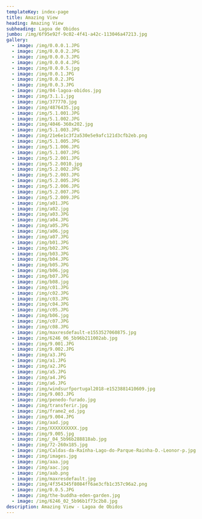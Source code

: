 ```yaml
---
templateKey: index-page
title: Amazing View
heading: Amazing View
subheading: Lagoa de Obidos
jumbo: /img/6f95e92f-9c02-4f41-a42c-113046a47213.jpg
gallery:
  - image: /img/0.0.0.1.JPG
  - image: /img/0.0.0.2.JPG
  - image: /img/0.0.0.3.JPG
  - image: /img/0.0.0.4.JPG
  - image: /img/0.0.0.5.jpg
  - image: /img/0.0.1.JPG
  - image: /img/0.0.2.JPG
  - image: /img/0.0.3.JPG
  - image: /img/04-lagoa-obidos.jpg
  - image: /img/3.1.1.jpg
  - image: /img/377770.jpg
  - image: /img/4876435.jpg
  - image: /img/5.1.001.JPG
  - image: /img/5.1.002.JPG
  - image: /img/4046-360x202.jpg
  - image: /img/5.1.003.JPG
  - image: /img/21e6e1c3f2a530e5e9afc121d3cfb2eb.png
  - image: /img/5.1.005.JPG
  - image: /img/5.1.006.JPG
  - image: /img/5.1.007.JPG
  - image: /img/5.2.001.JPG
  - image: /img/5.2.0010.jpg
  - image: /img/5.2.002.JPG
  - image: /img/5.2.003.JPG
  - image: /img/5.2.005.JPG
  - image: /img/5.2.006.JPG
  - image: /img/5.2.007.JPG
  - image: /img/5.2.009.JPG
  - image: /img/a01.JPG
  - image: /img/a02.jpg
  - image: /img/a03.JPG
  - image: /img/a04.JPG
  - image: /img/a05.JPG
  - image: /img/a06.jpg
  - image: /img/a07.JPG
  - image: /img/b01.JPG
  - image: /img/b02.JPG
  - image: /img/b03.JPG
  - image: /img/b04.JPG
  - image: /img/b05.JPG
  - image: /img/b06.jpg
  - image: /img/b07.JPG
  - image: /img/b08.jpg
  - image: /img/c01.JPG
  - image: /img/c02.JPG
  - image: /img/c03.JPG
  - image: /img/c04.JPG
  - image: /img/c05.JPG
  - image: /img/b06.jpg
  - image: /img/c07.JPG
  - image: /img/c08.JPG
  - image: /img/maxresdefault-e1553527060875.jpg
  - image: /img/6246_06_5b96b211002ab.jpg
  - image: /img/9.001.JPG
  - image: /img/9.002.JPG
  - image: /img/a3.JPG
  - image: /img/a1.JPG
  - image: /img/a2.JPG
  - image: /img/a5.JPG
  - image: /img/a4.JPG
  - image: /img/a6.JPG
  - image: /img/windsurfportugal2018-e1523881410609.jpg
  - image: /img/9.003.JPG
  - image: /img/penedo-furado.jpg
  - image: /img/transferir.jpg
  - image: /img/frame2_ed.jpg
  - image: /img/9.004.JPG
  - image: /img/aad.jpg
  - image: /img/XXXXXXXXXX.jpg
  - image: /img/9.005.jpg
  - image: /img/_04_5b96b288818ab.jpg
  - image: /img/72-260x185.jpg
  - image: /img/Caldas-da-Raínha-Lago-do-Parque-Rainha-D.-Leonor-p.jpg
  - image: /img/images.jpg
  - image: /img/aaa.jpg
  - image: /img/aac.jpg
  - image: /img/aab.png
  - image: /img/maxresdefault.jpg
  - image: /img/4f354345f8084ff6ae3cfb1c357c96a2.png
  - image: /img/0.0.5.JPG
  - image: /img/the-buddha-eden-garden.jpg
  - image: /img/6246_02_5b96b1f73c2b8.jpg
description: Amazing View - Lagoa de Obidos
---
```

